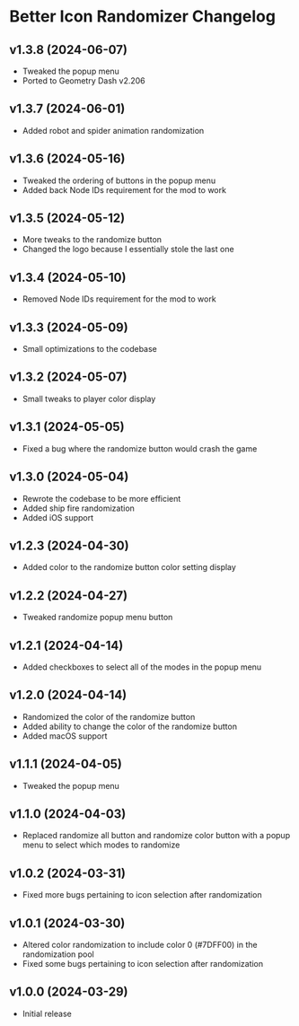 # Better Icon Randomizer Changelog
## v1.3.8 (2024-06-07)
- Tweaked the popup menu
- Ported to Geometry Dash v2.206

## v1.3.7 (2024-06-01)
- Added robot and spider animation randomization

## v1.3.6 (2024-05-16)
- Tweaked the ordering of buttons in the popup menu
- Added back Node IDs requirement for the mod to work

## v1.3.5 (2024-05-12)
- More tweaks to the randomize button
- Changed the logo because I essentially stole the last one

## v1.3.4 (2024-05-10)
- Removed Node IDs requirement for the mod to work

## v1.3.3 (2024-05-09)
- Small optimizations to the codebase

## v1.3.2 (2024-05-07)
- Small tweaks to player color display

## v1.3.1 (2024-05-05)
- Fixed a bug where the randomize button would crash the game

## v1.3.0 (2024-05-04)
- Rewrote the codebase to be more efficient
- Added ship fire randomization
- Added iOS support

## v1.2.3 (2024-04-30)
- Added color to the randomize button color setting display

## v1.2.2 (2024-04-27)
- Tweaked randomize popup menu button

## v1.2.1 (2024-04-14)
- Added checkboxes to select all of the modes in the popup menu

## v1.2.0 (2024-04-14)
- Randomized the color of the randomize button
- Added ability to change the color of the randomize button
- Added macOS support

## v1.1.1 (2024-04-05)
- Tweaked the popup menu

## v1.1.0 (2024-04-03)
- Replaced randomize all button and randomize color button with a popup menu to select which modes to randomize

## v1.0.2 (2024-03-31)
- Fixed more bugs pertaining to icon selection after randomization

## v1.0.1 (2024-03-30)
- Altered color randomization to include color 0 (#7DFF00) in the randomization pool
- Fixed some bugs pertaining to icon selection after randomization

## v1.0.0 (2024-03-29)
- Initial release